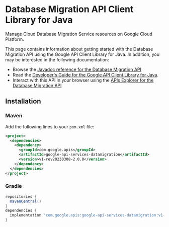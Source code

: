 # Database Migration API Client Library for Java

Manage Cloud Database Migration Service resources on Google Cloud Platform.

This page contains information about getting started with the Database Migration API
using the Google API Client Library for Java. In addition, you may be interested
in the following documentation:

* Browse the [Javadoc reference for the Database Migration API][javadoc]
* Read the [Developer's Guide for the Google API Client Library for Java][google-api-client].
* Interact with this API in your browser using the [APIs Explorer for the Database Migration API][api-explorer]

## Installation

### Maven

Add the following lines to your `pom.xml` file:

```xml
<project>
  <dependencies>
    <dependency>
      <groupId>com.google.apis</groupId>
      <artifactId>google-api-services-datamigration</artifactId>
      <version>v1-rev20230308-2.0.0</version>
    </dependency>
  </dependencies>
</project>
```

### Gradle

```gradle
repositories {
  mavenCentral()
}
dependencies {
  implementation 'com.google.apis:google-api-services-datamigration:v1-rev20230308-2.0.0'
}
```

[javadoc]: https://googleapis.dev/java/google-api-services-datamigration/latest/index.html
[google-api-client]: https://github.com/googleapis/google-api-java-client/
[api-explorer]: https://developers.google.com/apis-explorer/#p/datamigration/v1/
